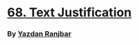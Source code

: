 # [68. Text Justification](https://leetcode.com/problems/text-justification/)

### By [Yazdan Ranjbar](https://github.com/yazdanra)
